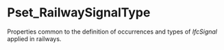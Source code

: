 # Pset_RailwaySignalType

Properties common to the definition of occurrences and types of _IfcSignal_ applied in railways.
